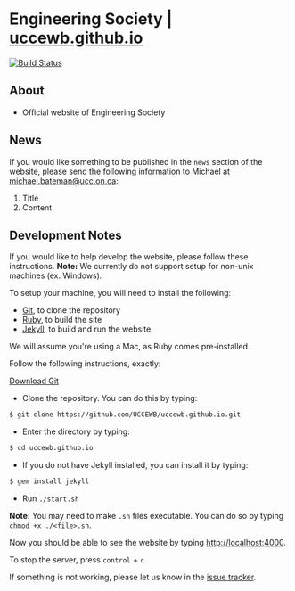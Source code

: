 # Engineering Society | [uccewb.github.io](https://uccewb.github.io)
[![Build Status](https://travis-ci.org/UCCEWB/uccewb.github.io.svg?branch=master)](https://travis-ci.org/UCCEWB/uccewb.github.io)

## About
* Official website of Engineering Society

## News
If you would like something to be published in the `news` section of the website, please send the following information to Michael at [michael.bateman@ucc.on.ca](mailto:michael.bateman@ucc.on.ca):

1. Title
2. Content

## Development Notes
If you would like to help develop the website, please follow these instructions.
__Note:__ We currently do not support setup for non-unix machines (ex. Windows).

To setup your machine, you will need to install the following:
* [Git](https://git-scm.com), to clone the repository
* [Ruby](https://www.ruby-lang.org/en/), to build the site
* [Jekyll](https://jekyllrb.com), to build and run the website

We will assume you're using a Mac, as Ruby comes pre-installed.

Follow the following instructions, exactly:

[Download Git](https://git-scm.com/download/)

* Clone the repository.  You can do this by typing:
```bash
$ git clone https://github.com/UCCEWB/uccewb.github.io.git
```
* Enter the directory by typing:
```bash
$ cd uccewb.github.io
```
* If you do not have Jekyll installed, you can install it by typing:
```bash
$ gem install jekyll
```
* Run `./start.sh`

__Note:__ You may need to make `.sh` files executable.  You can do so by typing `chmod +x ./<file>.sh`.

Now you should be able to see the website by typing [http://localhost:4000](http://localhost:4000).

To stop the server, press `control` + `c`

If something is not working, please let us know in the [issue tracker](https://github.com/UCCEWB/uccewb.github.io/issues).
